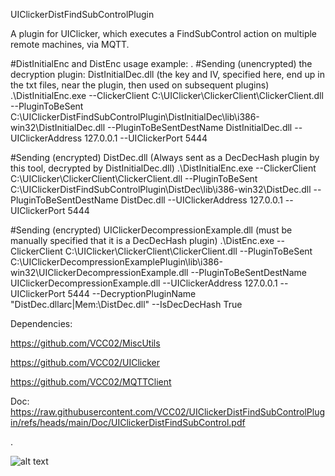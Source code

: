 UIClickerDistFindSubControlPlugin

A plugin for UIClicker, which executes a FindSubControl action on multiple remote machines, via MQTT.

#DistInitialEnc and DistEnc usage example:
.
#Sending (unencrypted) the decryption plugin: DistInitialDec.dll (the key and IV, specified here, end up in the txt files, near the plugin, then used on subsequent plugins)
.\DistInitialEnc.exe --ClickerClient C:\UIClicker\ClickerClient\ClickerClient.dll --PluginToBeSent C:\UIClickerDistFindSubControlPlugin\DistInitialDec\lib\i386-win32\DistInitialDec.dll --PluginToBeSentDestName DistInitialDec.dll --UIClickerAddress 127.0.0.1 --UIClickerPort 5444

#Sending (encrypted) DistDec.dll  (Always sent as a DecDecHash plugin by this tool, decrypted by DistInitialDec.dll)
.\DistInitialEnc.exe --ClickerClient C:\UIClicker\ClickerClient\ClickerClient.dll --PluginToBeSent C:\UIClickerDistFindSubControlPlugin\DistDec\lib\i386-win32\DistDec.dll --PluginToBeSentDestName DistDec.dll --UIClickerAddress 127.0.0.1 --UIClickerPort 5444

#Sending (encrypted) UIClickerDecompressionExample.dll (must be manually specified that it is a DecDecHash plugin)
.\DistEnc.exe --ClickerClient C:\UIClicker\ClickerClient\ClickerClient.dll --PluginToBeSent C:\UIClickerDecompressionExamplePlugin\lib\i386-win32\UIClickerDecompressionExample.dll --PluginToBeSentDestName UIClickerDecompressionExample.dll --UIClickerAddress 127.0.0.1 --UIClickerPort 5444 --DecryptionPluginName "DistDec.dllarc|Mem:\DistDec.dll" --IsDecDecHash True


Dependencies:

https://github.com/VCC02/MiscUtils

https://github.com/VCC02/UIClicker

https://github.com/VCC02/MQTTClient

Doc: https://raw.githubusercontent.com/VCC02/UIClickerDistFindSubControlPlugin/refs/heads/main/Doc/UIClickerDistFindSubControl.pdf

.

![alt text](https://raw.githubusercontent.com/VCC02/UIClickerDistFindSubControlPlugin/refs/heads/main/Doc/DistSch.png?raw=true)
